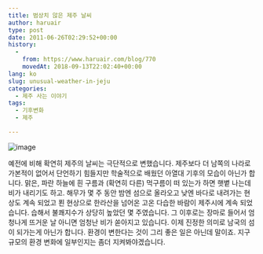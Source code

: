```yaml
---
title: 범상치 않은 제주 날씨
author: haruair
type: post
date: 2011-06-26T02:29:52+00:00
history:
  - 
    from: https://www.haruair.com/blog/770
    movedAt: 2018-09-13T22:02:40+00:00
lang: ko
slug: unusual-weather-in-jeju
categories:
  - 제주 사는 이야기
tags:
  - 기후변화
  - 제주

---
```

<img style="display:block;margin-right:auto;margin-left:auto;" alt="image" src="https://haruair.com/wp-content/uploads/2011/06/wpid-사진110623_001.jpg?w=660" data-recalc-dims="1" />

예전에 비해 확연히 제주의 날씨는 극단적으로 변했습니다. 제주보다 더 남쪽의 나라로 가본적이 없어서 단언하기 힘들지만 학술적으로 배웠던 아열대 기후의 모습이 아닌가 합니다. 맑은, 파란 하늘에 흰 구름과 (확연히 다른) 먹구름이 떠 있는가 하면 햇볕 나는데 비가 내리기도 하고. 해무가 몇 주 동안 밤엔 섬으로 올라오고 낮엔 바다로 내려가는 현상도 계속 되었고 푄 현상으로 한라산을 넘어온 고온 다습한 바람이 제주시에 계속 되었습니다. 습해서 불쾌지수가 상당히 높았던 몇 주였습니다. 그 이후로는 장마로 들어서 엄청나게 뜨거운 날 아니면 엄청난 비가 쏟아지고 있습니다. 이제 진정한 의미로 남국의 섬이 되가는게 아닌가 합니다. 환경이 변한다는 것이 그리 좋은 일은 아닌데 말이죠. 지구 규모의 환경 변화에 일부인지는 좀더 지켜봐야겠습니다.